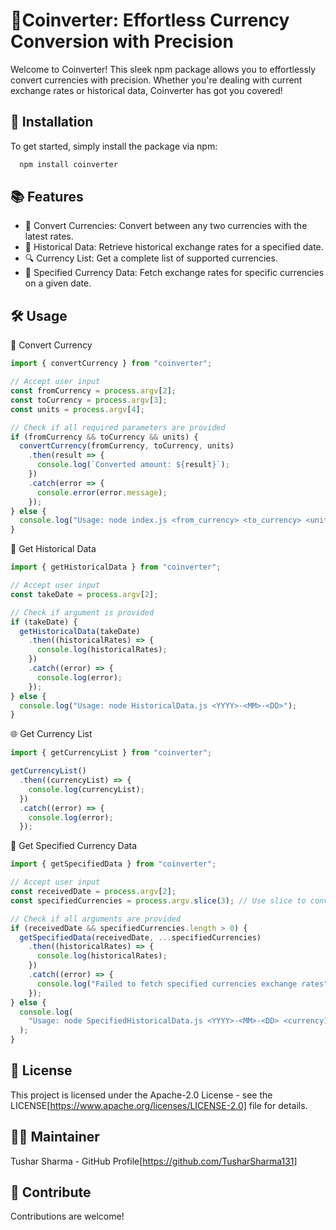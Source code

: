 # 🌟Coinverter: Effortless Currency Conversion with Precision

Welcome to Coinverter! This sleek npm package allows you to effortlessly convert currencies with precision. Whether you're dealing with current exchange rates or historical data, Coinverter has got you covered!


## 🚀 Installation

To get started, simply install the package via npm:

```bash
  npm install coinverter
```
    
## 📚 Features

- 💱 Convert Currencies: Convert between any two currencies with the latest rates.
- 📅 Historical Data: Retrieve historical exchange rates for a specified date.
- 🔍 Currency List: Get a complete list of supported currencies.
- 🎯 Specified Currency Data: Fetch exchange rates for specific currencies on a given date.


## 🛠️ Usage

🔄 Convert Currency

```javascript
import { convertCurrency } from "coinverter";

// Accept user input
const fromCurrency = process.argv[2];
const toCurrency = process.argv[3];
const units = process.argv[4];

// Check if all required parameters are provided
if (fromCurrency && toCurrency && units) {
  convertCurrency(fromCurrency, toCurrency, units)
    .then(result => {
      console.log(`Converted amount: ${result}`);
    })
    .catch(error => {
      console.error(error.message);
    });
} else {
  console.log("Usage: node index.js <from_currency> <to_currency> <units>");
}
```

📜 Get Historical Data
```javascript
import { getHistoricalData } from "coinverter";

// Accept user input
const takeDate = process.argv[2];

// Check if argument is provided
if (takeDate) {
  getHistoricalData(takeDate)
    .then((historicalRates) => {
      console.log(historicalRates);
    })
    .catch((error) => {
      console.log(error);
    });
} else {
  console.log("Usage: node HistoricalData.js <YYYY>-<MM>-<DD>");
}
```

🌐 Get Currency List
```javascript
import { getCurrencyList } from "coinverter";

getCurrencyList()
  .then((currencyList) => {
    console.log(currencyList);
  })
  .catch((error) => {
    console.log(error);
  });
```

🎯 Get Specified Currency Data
```javascript
import { getSpecifiedData } from "coinverter";

// Accept user input
const receivedDate = process.argv[2];
const specifiedCurrencies = process.argv.slice(3); // Use slice to convert to an array

// Check if all arguments are provided
if (receivedDate && specifiedCurrencies.length > 0) {
  getSpecifiedData(receivedDate, ...specifiedCurrencies)
    .then((historicalRates) => {
      console.log(historicalRates);
    })
    .catch((error) => {
      console.log("Failed to fetch specified currencies exchange rates", error);
    });
} else {
  console.log(
    "Usage: node SpecifiedHistoricalData.js <YYYY>-<MM>-<DD> <currency1> <currency2> and so on.."
  );
}
```


## 📄 License
This project is licensed under the Apache-2.0 License - see the LICENSE[https://www.apache.org/licenses/LICENSE-2.0] file for details.


## 👨‍💻 Maintainer
Tushar Sharma - GitHub Profile[https://github.com/TusharSharma131]


## 🤝 Contribute

Contributions are welcome! 

